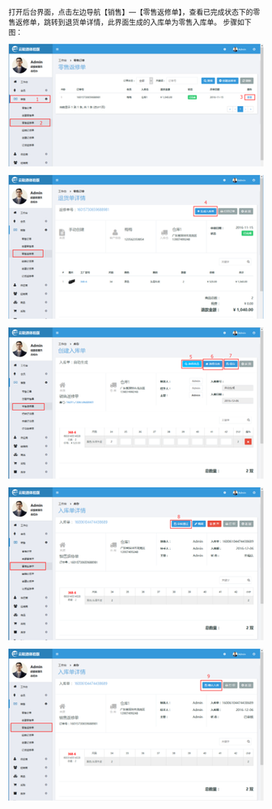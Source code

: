 打开后台界面，点击左边导航【销售】—【零售返修单】，查看已完成状态下的零售返修单，跳转到退货单详情，此界面生成的入库单为零售入库单。 步骤如下图：

![](/assets/零售返修单1.png)

![](/assets/零售返修单2.png)

![](/assets/零售返修单3.png)

![](/assets/零售返修单4.png)

![](/assets/零售返修单5.png)

